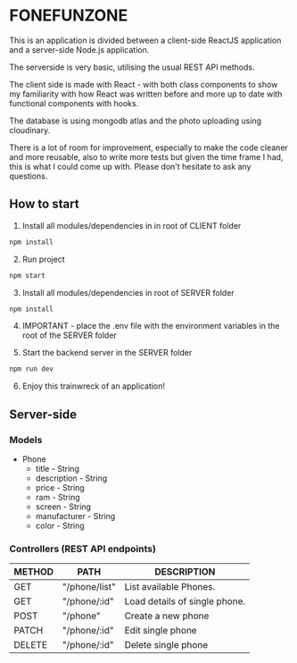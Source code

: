 # FONEFUNZONE

This is an application is divided between a client-side ReactJS application and a server-side Node.js application.

The serverside is very basic, utilising the usual REST API methods.

The client side is made with React - with both class components to show my familiarity with how React was written before and more up to date with functional components with hooks.

The database is using mongodb atlas and the photo uploading using cloudinary.

There is a lot of room for improvement, especially to make the code cleaner and more reusable, also to write more tests but given the time frame I had, this is what I could come up with. Please don't hesitate to ask any questions.

## How to start

1. Install all modules/dependencies in in root of CLIENT folder

```diff
npm install
```

2. Run project

```diff
npm start
```

3. Install all modules/dependencies in root of SERVER folder

```diff
npm install
```

4. IMPORTANT - place the .env file with the environment variables in the root of the SERVER folder

5. Start the backend server in the SERVER folder

```diff
npm run dev
```

6. Enjoy this trainwreck of an application!

## Server-side

### Models

- Phone
  - title - String
  - description - String
  - price - String
  - ram - String
  - screen - String
  - manufacturer - String
  - color - String

### Controllers (REST API endpoints)

| METHOD | PATH          | DESCRIPTION                   |
| ------ | ------------- | ----------------------------- |
| GET    | "/phone/list" | List available Phones.        |
| GET    | "/phone/:id"  | Load details of single phone. |
| POST   | "/phone"      | Create a new phone            |
| PATCH  | "/phone/:id"  | Edit single phone             |
| DELETE | "/phone/:id"  | Delete single phone           |
